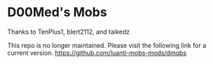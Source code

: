 # D00Med's Mobs

Thanks to TenPlus1, blert2112, and taikedz

This repo is no longer maintained. 
Please visit the following link for a current version.
https://github.com/luanti-mobs-mods/dmobs
